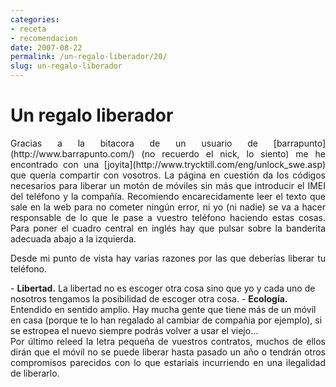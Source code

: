 ```yaml
---
categories:
- receta
- recomendacion
date: 2007-08-22
permalink: /un-regalo-liberador/20/
slug: un-regalo-liberador
---
```


# Un regalo liberador

<div style="text-align: justify">Gracias a la bitacora de un usuario de [barrapunto](http://www.barrapunto.com/) (no recuerdo el nick, lo siento) me he encontrado con una [joyita](http://www.trycktill.com/eng/unlock_swe.asp) que quería compartir con vosotros. La página en cuestión da los códigos necesarios para liberar un motón de móviles sin más que introducir el IMEI del teléfono y la compañía. Recomiendo encarecidamente leer el texto que sale en la web para no cometer ningún error, ni yo (ni nadie) se va a hacer responsable de lo que le pase a vuestro teléfono haciendo estas cosas. Para poner el cuadro central en inglés hay que pulsar sobre la banderita adecuada abajo a la izquierda.

Desde mi punto de vista hay varias razones por las que deberías liberar tu teléfono.

</div>- <span style="font-weight: bold">Libertad.</span> La libertad no es escoger otra cosa sino que yo y cada uno de nosotros tengamos la posibilidad de escoger otra cosa.
- <span style="font-weight: bold">Ecología.</span> Entendido en sentido amplio. Hay mucha gente que tiene más de un móvil en casa (porque te lo han regalado al cambiar de compañia por ejemplo), si se estropea el nuevo siempre podrás volver a usar el viejo…

<div style="text-align: justify">Por último releed la letra pequeña de vuestros contratos, muchos de ellos dirán que el móvil no se puede liberar hasta pasado un año o tendrán otros compromisos parecidos con lo que estariais incurriendo en una ilegalidad de liberarlo.</div>